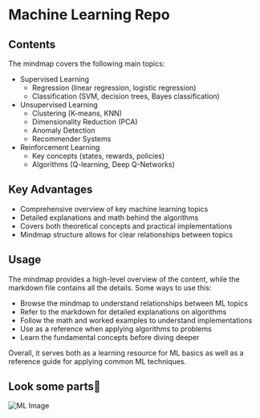 <h1>Machine Learning Repo</h1>

<h2>Contents</h2>

<p>The mindmap covers the following main topics:</p>

<ul>
  <li>Supervised Learning
    <ul>
      <li>Regression (linear regression, logistic regression)</li>
      <li>Classification (SVM, decision trees, Bayes classification)</li>
    </ul>
  </li>
  
  <li>Unsupervised Learning
    <ul>  
      <li>Clustering (K-means, KNN)</li>
      <li>Dimensionality Reduction (PCA)</li>
      <li>Anomaly Detection</li>
      <li>Recommender Systems</li>
    </ul>
  </li>
  
  <li>Reinforcement Learning
    <ul>
      <li>Key concepts (states, rewards, policies)</li>
      <li>Algorithms (Q-learning, Deep Q-Networks)</li>
    </ul>
  </li>
</ul>

<h2>Key Advantages</h2>

<ul>
  <li>Comprehensive overview of key machine learning topics</li>
  <li>Detailed explanations and math behind the algorithms</li>
  <li>Covers both theoretical concepts and practical implementations</li>
  <li>Mindmap structure allows for clear relationships between topics</li>  
</ul>

<h2>Usage</h2>

<p>The mindmap provides a high-level overview of the content, while the markdown file contains all the details. Some ways to use this:</p>

<ul>
  <li>Browse the mindmap to understand relationships between ML topics</li>
  <li>Refer to the markdown for detailed explanations on algorithms</li>
  <li>Follow the math and worked examples to understand implementations</li>
  <li>Use as a reference when applying algorithms to problems</li>
  <li>Learn the fundamental concepts before diving deeper</li> 
</ul>

<p>Overall, it serves both as a learning resource for ML basics as well as a reference guide for applying common ML techniques.</p>

<h2>Look some parts👀</h2>

![ML Image](https://github.com/DeepCooder/References/blob/main/Machinne%20Learning.png)
